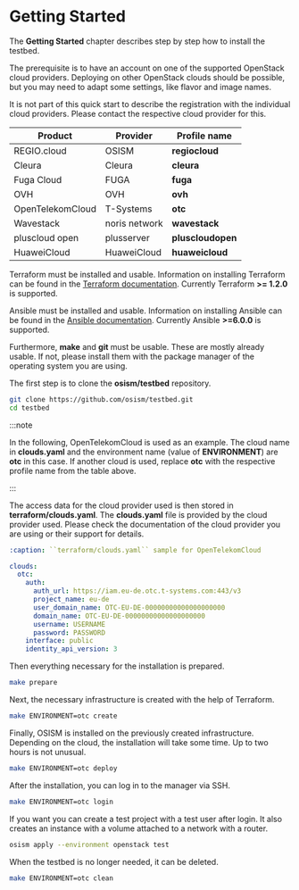 # Getting Started

The **Getting Started** chapter describes step by step how to install the testbed.

The prerequisite is to have an account on one of the supported OpenStack cloud providers.
Deploying on other OpenStack clouds should be possible, but you may need to adapt some
settings, like flavor and image names.

It is not part of this quick start to describe the registration with the individual cloud
providers. Please contact the respective cloud provider for this.

Product          | Provider      | Profile name
-----------------|---------------|--------------
REGIO.cloud      | OSISM         | **regiocloud**
Cleura           | Cleura        | **cleura**
Fuga Cloud       | FUGA          | **fuga**
OVH              | OVH           | **ovh**
OpenTelekomCloud | T-Systems     | **otc**
Wavestack        | noris network | **wavestack**
pluscloud open   | plusserver    | **pluscloudopen**
HuaweiCloud      | HuaweiCloud   | **huaweicloud**

Terraform must be installed and usable. Information on installing Terraform can be found in the
[Terraform documentation](https://learn.hashicorp.com/tutorials/terraform/install-cli).
Currently Terraform **>= 1.2.0** is supported.

Ansible must be installed and usable. Information on installing Ansible can be found in
the [Ansible documentation](https://docs.ansible.com/ansible/latest/installation_guide/intro_installation.html).
Currently Ansible **>=6.0.0** is supported.

Furthermore, **make** and **git** must be usable. These are mostly already usable. If not,
please install them with the package manager of the operating system you are using.

The first step is to clone the **osism/testbed** repository.

```sh
git clone https://github.com/osism/testbed.git
cd testbed
```

:::note

In the following, OpenTelekomCloud is used as an example. The cloud name in **clouds.yaml**
and the environment name (value of **ENVIRONMENT**) are **otc** in this case. If another cloud
is used, replace **otc** with the respective profile name from the table above.

:::

The access data for the cloud provider used is then stored in **terraform/clouds.yaml**.
The **clouds.yaml** file is provided by the cloud provider used. Please check the documentation
of the cloud provider you are using or their support for details.

```yaml
:caption: ``terraform/clouds.yaml`` sample for OpenTelekomCloud

clouds:
  otc:
    auth:
      auth_url: https://iam.eu-de.otc.t-systems.com:443/v3
      project_name: eu-de
      user_domain_name: OTC-EU-DE-00000000000000000000
      domain_name: OTC-EU-DE-00000000000000000000
      username: USERNAME
      password: PASSWORD
    interface: public
    identity_api_version: 3
```

Then everything necessary for the installation is prepared.

```sh
make prepare
```

Next, the necessary infrastructure is created with the help of Terraform.

```sh
make ENVIRONMENT=otc create
```

Finally, OSISM is installed on the previously created infrastructure. Depending on
the cloud, the installation will take some time. Up to two hours is not unusual.

```sh
make ENVIRONMENT=otc deploy
```

After the installation, you can log in to the manager via SSH.

```sh
make ENVIRONMENT=otc login
```

If you want you can create a test project with a test user after login. It also
creates an instance with a volume attached to a network with a router.

```sh
osism apply --environment openstack test
```

When the testbed is no longer needed, it can be deleted.

```sh
make ENVIRONMENT=otc clean
```
